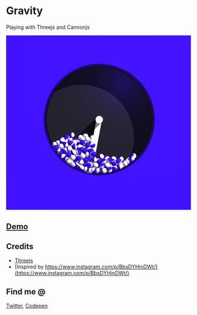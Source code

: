 # Gravity

Playing with Threejs and Cannonjs

![Image Title](https://raw.githubusercontent.com/iondrimba/images/master/gravity.png)

## [Demo](https://iondrimba.github.io/gravity/public/index.html)

## Credits

* [Threejs](https://threejs.org/)
* [Inspired by https://www.instagram.com/p/BbsDYHjnDWt/](https://www.instagram.com/p/BbsDYHjnDWt/)

## Find me @

[Twitter](https://twitter.com/code__music), [Codepen](https://codepen.io/iondrimba/)
